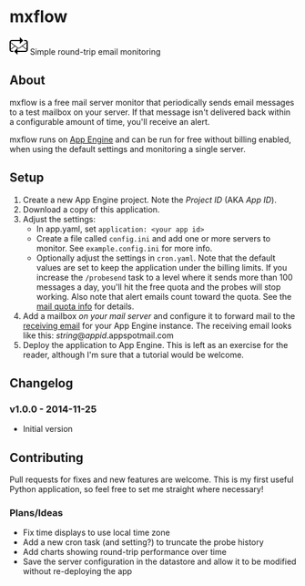 # mxflow

![mxflow logo](mxflow-logo.png "mxflow") Simple round-trip email monitoring

## About

mxflow is a free mail server monitor that periodically sends email messages
to a test mailbox on your server. If that message isn't delivered back
within a configurable amount of time, you'll receive an alert.

mxflow runs on [App Engine](https://cloud.google.com/appengine/docs) and can
be run for free without billing enabled, when using the default settings and
monitoring a single server.

## Setup

1. Create a new App Engine project. Note the *Project ID* (AKA *App ID*).
2. Download a copy of this application.
3. Adjust the settings:
    - In app.yaml, set `application: <your app id>`
    - Create a file called `config.ini` and add one or more servers to monitor.
      See `example.config.ini` for more info.
    - Optionally adjust the settings in `cron.yaml`. Note that the default
      values are set to keep the application under the billing limits. If you
      increase the `/probesend` task to a level where it sends more than 100
      messages a day, you'll hit the free quota and the probes will stop
      working. Also note that alert emails count toward the quota. See the
      [mail quota info](https://cloud.google.com/appengine/docs/quotas#Mail) for
      details.
4. Add a mailbox _on your mail server_ and configure it to forward mail to the
    [receiving email](https://cloud.google.com/appengine/docs/python/mail/receivingmail)
    for your App Engine instance. The receiving email looks like this:
    *string*@*appid*.appspotmail.com
5. Deploy the application to App Engine. This is left as an exercise for the
    reader, although I'm sure that a tutorial would be welcome.

## Changelog

### v1.0.0 - 2014-11-25

- Initial version

## Contributing

Pull requests for fixes and new features are welcome. This is my first
useful Python application, so feel free to set me straight where necessary!

### Plans/Ideas

- Fix time displays to use local time zone
- Add a new cron task (and setting?) to truncate the probe history
- Add charts showing round-trip performance over time
- Save the server configuration in the datastore and allow it to be modified
  without re-deploying the app
